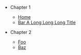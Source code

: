 - Chapter 1

    - [Home](/)
    - [Bar A Long Long Long Title](/chapter-1/bar.md)

- Chapter 2

    - [Foo](/chapter-2/foo.md)
    - [Baz](/chapter-2/baz.md)

